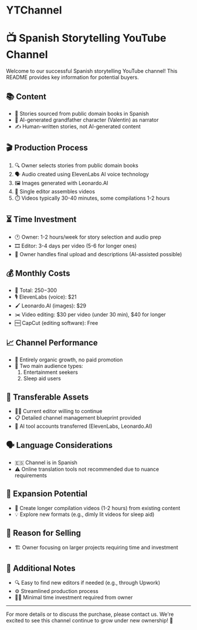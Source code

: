 # YTChannel

# 📺 Spanish Storytelling YouTube Channel

Welcome to our successful Spanish storytelling YouTube channel! This README provides key information for potential buyers.

## 📚 Content

- 📖 Stories sourced from public domain books in Spanish
- 🤖 AI-generated grandfather character (Valentin) as narrator
- ✍️ Human-written stories, not AI-generated content

## 🎬 Production Process

1. 🔍 Owner selects stories from public domain books
2. 🗣️ Audio created using ElevenLabs AI voice technology
3. 🖼️ Images generated with Leonardo.AI
4. 🎥 Single editor assembles videos
5. ⏱️ Videos typically 30-40 minutes, some compilations 1-2 hours

## ⏳ Time Investment

- 🕐 Owner: 1-2 hours/week for story selection and audio prep
- 🎞️ Editor: 3-4 days per video (5-6 for longer ones)
- 🚀 Owner handles final upload and descriptions (AI-assisted possible)

## 💰 Monthly Costs

- 💸 Total: $250-$300
- 🎙️ ElevenLabs (voice): $21
- 🖌️ Leonardo.AI (images): $29
- ✂️ Video editing: $30 per video (under 30 min), $40 for longer
- 🆓 CapCut (editing software): Free

## 📈 Channel Performance

- 🌱 Entirely organic growth, no paid promotion
- 👥 Two main audience types:
  1. Entertainment seekers
  2. Sleep aid users

## 🔄 Transferable Assets

- 👨‍🎨 Current editor willing to continue
- 📋 Detailed channel management blueprint provided
- 🔑 AI tool accounts transferred (ElevenLabs, Leonardo.AI)

## 🗣️ Language Considerations

- 🇪🇸 Channel is in Spanish
- ⚠️ Online translation tools not recommended due to nuance requirements

## 🚀 Expansion Potential

- 🧩 Create longer compilation videos (1-2 hours) from existing content
- 💡 Explore new formats (e.g., dimly lit videos for sleep aid)

## 💼 Reason for Selling

- 🏗️ Owner focusing on larger projects requiring time and investment

## 📝 Additional Notes

- 🔍 Easy to find new editors if needed (e.g., through Upwork)
- ⚙️ Streamlined production process
- 👨‍💼 Minimal time investment required from owner

---

For more details or to discuss the purchase, please contact us. We're excited to see this channel continue to grow under new ownership! 🎉
